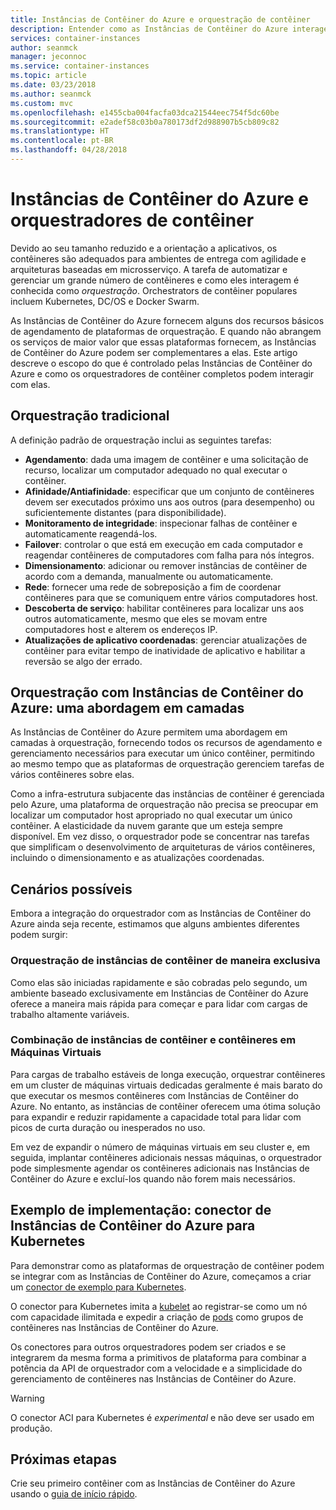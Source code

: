 ```yaml
---
title: Instâncias de Contêiner do Azure e orquestração de contêiner
description: Entender como as Instâncias de Contêiner do Azure interagem com orquestradores de contêiner.
services: container-instances
author: seanmck
manager: jeconnoc
ms.service: container-instances
ms.topic: article
ms.date: 03/23/2018
ms.author: seanmck
ms.custom: mvc
ms.openlocfilehash: e1455cba004facfa03dca21544eec754f5dc60be
ms.sourcegitcommit: e2adef58c03b0a780173df2d988907b5cb809c82
ms.translationtype: HT
ms.contentlocale: pt-BR
ms.lasthandoff: 04/28/2018
---
```

# <a name="azure-container-instances-and-container-orchestrators"></a>Instâncias de Contêiner do Azure e orquestradores de contêiner

Devido ao seu tamanho reduzido e a orientação a aplicativos, os contêineres são adequados para ambientes de entrega com agilidade e arquiteturas baseadas em microsserviço. A tarefa de automatizar e gerenciar um grande número de contêineres e como eles interagem é conhecida como *orquestração*. Orchestrators de contêiner populares incluem Kubernetes, DC/OS e Docker Swarm.

As Instâncias de Contêiner do Azure fornecem alguns dos recursos básicos de agendamento de plataformas de orquestração. E quando não abrangem os serviços de maior valor que essas plataformas fornecem, as Instâncias de Contêiner do Azure podem ser complementares a elas. Este artigo descreve o escopo do que é controlado pelas Instâncias de Contêiner do Azure e como os orquestradores de contêiner completos podem interagir com elas.

## <a name="traditional-orchestration"></a>Orquestração tradicional

A definição padrão de orquestração inclui as seguintes tarefas:

- **Agendamento**: dada uma imagem de contêiner e uma solicitação de recurso, localizar um computador adequado no qual executar o contêiner.
- **Afinidade/Antiafinidade**: especificar que um conjunto de contêineres devem ser executados próximo uns aos outros (para desempenho) ou suficientemente distantes (para disponibilidade).
- **Monitoramento de integridade**: inspecionar falhas de contêiner e automaticamente reagendá-los.
- **Failover**: controlar o que está em execução em cada computador e reagendar contêineres de computadores com falha para nós íntegros.
- **Dimensionamento**: adicionar ou remover instâncias de contêiner de acordo com a demanda, manualmente ou automaticamente.
- **Rede**: fornecer uma rede de sobreposição a fim de coordenar contêineres para que se comuniquem entre vários computadores host.
- **Descoberta de serviço**: habilitar contêineres para localizar uns aos outros automaticamente, mesmo que eles se movam entre computadores host e alterem os endereços IP.
- **Atualizações de aplicativo coordenadas**: gerenciar atualizações de contêiner para evitar tempo de inatividade de aplicativo e habilitar a reversão se algo der errado.

## <a name="orchestration-with-azure-container-instances-a-layered-approach"></a>Orquestração com Instâncias de Contêiner do Azure: uma abordagem em camadas

As Instâncias de Contêiner do Azure permitem uma abordagem em camadas à orquestração, fornecendo todos os recursos de agendamento e gerenciamento necessários para executar um único contêiner, permitindo ao mesmo tempo que as plataformas de orquestração gerenciem tarefas de vários contêineres sobre elas.

Como a infra-estrutura subjacente das instâncias de contêiner é gerenciada pelo Azure, uma plataforma de orquestração não precisa se preocupar em localizar um computador host apropriado no qual executar um único contêiner. A elasticidade da nuvem garante que um esteja sempre disponível. Em vez disso, o orquestrador pode se concentrar nas tarefas que simplificam o desenvolvimento de arquiteturas de vários contêineres, incluindo o dimensionamento e as atualizações coordenadas.

## <a name="potential-scenarios"></a>Cenários possíveis

Embora a integração do orquestrador com as Instâncias de Contêiner do Azure ainda seja recente, estimamos que alguns ambientes diferentes podem surgir:

### <a name="orchestration-of-container-instances-exclusively"></a>Orquestração de instâncias de contêiner de maneira exclusiva

Como elas são iniciadas rapidamente e são cobradas pelo segundo, um ambiente baseado exclusivamente em Instâncias de Contêiner do Azure oferece a maneira mais rápida para começar e para lidar com cargas de trabalho altamente variáveis.

### <a name="combination-of-container-instances-and-containers-in-virtual-machines"></a>Combinação de instâncias de contêiner e contêineres em Máquinas Virtuais

Para cargas de trabalho estáveis de longa execução, orquestrar contêineres em um cluster de máquinas virtuais dedicadas geralmente é mais barato do que executar os mesmos contêineres com Instâncias de Contêiner do Azure. No entanto, as instâncias de contêiner oferecem uma ótima solução para expandir e reduzir rapidamente a capacidade total para lidar com picos de curta duração ou inesperados no uso.

Em vez de expandir o número de máquinas virtuais em seu cluster e, em seguida, implantar contêineres adicionais nessas máquinas, o orquestrador pode simplesmente agendar os contêineres adicionais nas Instâncias de Contêiner do Azure e excluí-los quando não forem mais necessários.

## <a name="sample-implementation-azure-container-instances-connector-for-kubernetes"></a>Exemplo de implementação: conector de Instâncias de Contêiner do Azure para Kubernetes

Para demonstrar como as plataformas de orquestração de contêiner podem se integrar com as Instâncias de Contêiner do Azure, começamos a criar um [conector de exemplo para Kubernetes][aci-connector-k8s].

O conector para Kubernetes imita a [kubelet][kubelet-doc] ao registrar-se como um nó com capacidade ilimitada e expedir a criação de [pods][pod-doc] como grupos de contêineres nas Instâncias de Contêiner do Azure.

Os conectores para outros orquestradores podem ser criados e se integrarem da mesma forma a primitivos de plataforma para combinar a potência da API de orquestrador com a velocidade e a simplicidade do gerenciamento de contêineres nas Instâncias de Contêiner do Azure.

> [!WARNING]
> O conector ACI para Kubernetes é *experimental* e não deve ser usado em produção.

## <a name="next-steps"></a>Próximas etapas

Crie seu primeiro contêiner com as Instâncias de Contêiner do Azure usando o [guia de início rápido](container-instances-quickstart.md).

<!-- IMAGES -->

<!-- LINKS -->
[aci-connector-k8s]: https://github.com/virtual-kubelet/virtual-kubelet/tree/master/providers/azure
[kubelet-doc]: https://kubernetes.io/docs/admin/kubelet/
[pod-doc]: https://kubernetes.io/docs/concepts/workloads/pods/pod/